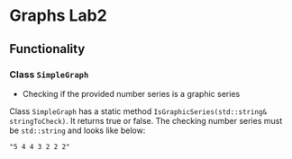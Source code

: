 # Graphs Lab2

## Functionality
### Class ```SimpleGraph```
* Checking if the provided number series is a graphic series

Class ```SimpleGraph``` has a static method ```IsGraphicSeries(std::string& stringToCheck)```. It returns true or false. The checking number series must be ```std::string``` and looks like below:
```
"5 4 4 3 2 2 2"
```
